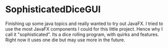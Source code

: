 # SophisticatedDiceGUI
Finishing up some java topics and really wanted to try out JavaFX. I tried to use the most JavaFX components I could for this little project. Hence why I call it "sophisticated". Its a dice rolling program, with quirks and features. Right now it uses one die but may use more in the future.
